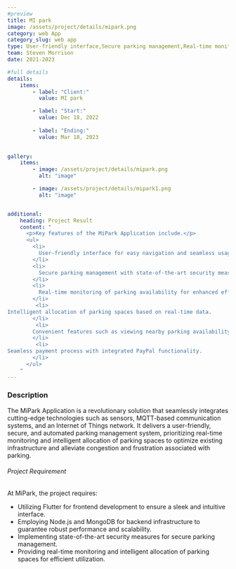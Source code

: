 ```yaml
---
#preview
title: MI park
image: /assets/project/details/mipark.png
category: web App
category_slug: web app
type: User-friendly interface,Secure parking management,Real-time monitoring,Intelligent allocation
team: Steven Morrison
date: 2021-2023

#full details
details:
    items:
        - label: "Client:"
          value: MI park

        - label: "Start:"
          value: Dec 18, 2022
        
        - label: "Ending:"
          value: Mar 18, 2023
        

gallery: 
    items:
        - image: /assets/project/details/mipark.png
          alt: "image"

        - image: /assets/project/details/mipark1.png
          alt: "image"


additional:
    heading: Project Result
    content: "
      <p>Key features of the MiPark Application include.</p>
      <ul>
        <li>
          User-friendly interface for easy navigation and seamless usage.
        </li>
        <li>
          Secure parking management with state-of-the-art security measures.
        </li>
        <li>
          Real-time monitoring of parking availability for enhanced efficiency.
        </li>
         <li>
Intelligent allocation of parking spaces based on real-time data.
        </li>
         <li>
        Convenient features such as viewing nearby parking availability, reserving parking slots, and navigating to reserved spots with ease.
        </li>
         <li>
Seamless payment process with integrated PayPal functionality.
        </li>
      </ul>
    "
---
```


### Description

The MiPark Application is a revolutionary solution that seamlessly integrates cutting-edge technologies such as sensors, MQTT-based communication systems, and an Internet of Things network. It delivers a user-friendly, secure, and automated parking management system, prioritizing real-time monitoring and intelligent allocation of parking spaces to optimize existing infrastructure and alleviate congestion and frustration associated with parking.

###### Project Requirement

At MiPark, the project requires:

- Utilizing Flutter for frontend development to ensure a sleek and intuitive interface.
- Employing Node.js and MongoDB for backend infrastructure to guarantee robust performance and scalability.
- Implementing state-of-the-art security measures for secure parking management.
- Providing real-time monitoring and intelligent allocation of parking spaces for efficient utilization.
